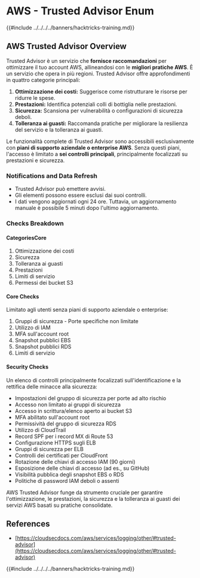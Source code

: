 # AWS - Trusted Advisor Enum

{{#include ../../../../banners/hacktricks-training.md}}

## AWS Trusted Advisor Overview

Trusted Advisor è un servizio che **fornisce raccomandazioni** per ottimizzare il tuo account AWS, allineandosi con le **migliori pratiche AWS**. È un servizio che opera in più regioni. Trusted Advisor offre approfondimenti in quattro categorie principali:

1. **Ottimizzazione dei costi:** Suggerisce come ristrutturare le risorse per ridurre le spese.
2. **Prestazioni:** Identifica potenziali colli di bottiglia nelle prestazioni.
3. **Sicurezza:** Scansiona per vulnerabilità o configurazioni di sicurezza deboli.
4. **Tolleranza ai guasti:** Raccomanda pratiche per migliorare la resilienza del servizio e la tolleranza ai guasti.

Le funzionalità complete di Trusted Advisor sono accessibili esclusivamente con **piani di supporto aziendale o enterprise AWS**. Senza questi piani, l'accesso è limitato a **sei controlli principali**, principalmente focalizzati su prestazioni e sicurezza.

### Notifications and Data Refresh

- Trusted Advisor può emettere avvisi.
- Gli elementi possono essere esclusi dai suoi controlli.
- I dati vengono aggiornati ogni 24 ore. Tuttavia, un aggiornamento manuale è possibile 5 minuti dopo l'ultimo aggiornamento.

### **Checks Breakdown**

#### CategoriesCore

1. Ottimizzazione dei costi
2. Sicurezza
3. Tolleranza ai guasti
4. Prestazioni
5. Limiti di servizio
6. Permessi dei bucket S3

#### Core Checks

Limitato agli utenti senza piani di supporto aziendale o enterprise:

1. Gruppi di sicurezza - Porte specifiche non limitate
2. Utilizzo di IAM
3. MFA sull'account root
4. Snapshot pubblici EBS
5. Snapshot pubblici RDS
6. Limiti di servizio

#### Security Checks

Un elenco di controlli principalmente focalizzati sull'identificazione e la rettifica delle minacce alla sicurezza:

- Impostazioni del gruppo di sicurezza per porte ad alto rischio
- Accesso non limitato ai gruppi di sicurezza
- Accesso in scrittura/elenco aperto ai bucket S3
- MFA abilitato sull'account root
- Permissività del gruppo di sicurezza RDS
- Utilizzo di CloudTrail
- Record SPF per i record MX di Route 53
- Configurazione HTTPS sugli ELB
- Gruppi di sicurezza per ELB
- Controlli dei certificati per CloudFront
- Rotazione delle chiavi di accesso IAM (90 giorni)
- Esposizione delle chiavi di accesso (ad es., su GitHub)
- Visibilità pubblica degli snapshot EBS o RDS
- Politiche di password IAM deboli o assenti

AWS Trusted Advisor funge da strumento cruciale per garantire l'ottimizzazione, le prestazioni, la sicurezza e la tolleranza ai guasti dei servizi AWS basati su pratiche consolidate.

## **References**

- [https://cloudsecdocs.com/aws/services/logging/other/#trusted-advisor](https://cloudsecdocs.com/aws/services/logging/other/#trusted-advisor)

{{#include ../../../../banners/hacktricks-training.md}}

